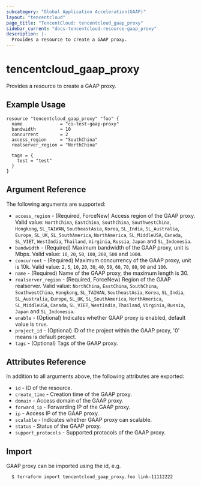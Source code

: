 ```yaml
---
subcategory: "Global Application Acceleration(GAAP)"
layout: "tencentcloud"
page_title: "TencentCloud: tencentcloud_gaap_proxy"
sidebar_current: "docs-tencentcloud-resource-gaap_proxy"
description: |-
  Provides a resource to create a GAAP proxy.
---
```


# tencentcloud_gaap_proxy

Provides a resource to create a GAAP proxy.

## Example Usage

```hcl
resource "tencentcloud_gaap_proxy" "foo" {
  name              = "ci-test-gaap-proxy"
  bandwidth         = 10
  concurrent        = 2
  access_region     = "SouthChina"
  realserver_region = "NorthChina"

  tags = {
    test = "test"
  }
}
```

## Argument Reference

The following arguments are supported:

* `access_region` - (Required, ForceNew) Access region of the GAAP proxy. Valid value: `NorthChina`, `EastChina`, `SouthChina`, `SouthwestChina`, `Hongkong`, `SL_TAIWAN`, `SoutheastAsia`, `Korea`, `SL_India`, `SL_Australia`, `Europe`, `SL_UK`, `SL_SouthAmerica`, `NorthAmerica`, `SL_MiddleUSA`, `Canada`, `SL_VIET`, `WestIndia`, `Thailand`, `Virginia`, `Russia`, `Japan` and `SL_Indonesia`.
* `bandwidth` - (Required) Maximum bandwidth of the GAAP proxy, unit is Mbps. Valid value: `10`, `20`, `50`, `100`, `200`, `500` and `1000`.
* `concurrent` - (Required) Maximum concurrency of the GAAP proxy, unit is 10k. Valid value: `2`, `5`, `10`, `20`, `30`, `40`, `50`, `60`, `70`, `80`, `90` and `100`.
* `name` - (Required) Name of the GAAP proxy, the maximum length is 30.
* `realserver_region` - (Required, ForceNew) Region of the GAAP realserver. Valid value: `NorthChina`, `EastChina`, `SouthChina`, `SouthwestChina`, `Hongkong`, `SL_TAIWAN`, `SoutheastAsia`, `Korea`, `SL_India`, `SL_Australia`, `Europe`, `SL_UK`, `SL_SouthAmerica`, `NorthAmerica`, `SL_MiddleUSA`, `Canada`, `SL_VIET`, `WestIndia`, `Thailand`, `Virginia`, `Russia`, `Japan` and `SL_Indonesia`.
* `enable` - (Optional) Indicates whether GAAP proxy is enabled, default value is `true`.
* `project_id` - (Optional) ID of the project within the GAAP proxy, '0' means is default project.
* `tags` - (Optional) Tags of the GAAP proxy.

## Attributes Reference

In addition to all arguments above, the following attributes are exported:

* `id` - ID of the resource.
* `create_time` - Creation time of the GAAP proxy.
* `domain` - Access domain of the GAAP proxy.
* `forward_ip` - Forwarding IP of the GAAP proxy.
* `ip` - Access IP of the GAAP proxy.
* `scalable` - Indicates whether GAAP proxy can scalable.
* `status` - Status of the GAAP proxy.
* `support_protocols` - Supported protocols of the GAAP proxy.


## Import

GAAP proxy can be imported using the id, e.g.

```
  $ terraform import tencentcloud_gaap_proxy.foo link-11112222
```

